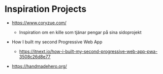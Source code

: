 # Inspiration Projects

- https://www.coryzue.com/

  - Inspiration om en kille som tjänar pengar på sina sidoprojekt

- How I built my second Progressive Web App

  - https://itnext.io/how-i-built-my-second-progressive-web-app-pwa-3508c26d8e77

- https://handmadehero.org/
